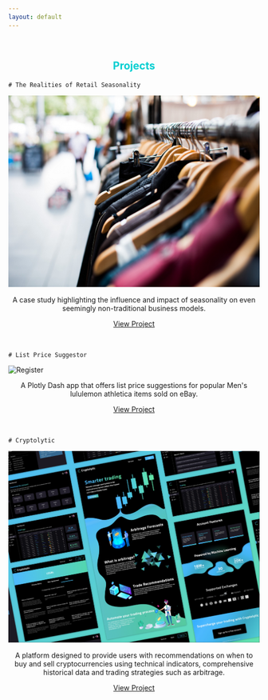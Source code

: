 ```yaml
---
layout: default
---
```

<br>

<h2 style='color:DarkTurquoise;text-align:center'>Projects</h2>

```
# The Realities of Retail Seasonality
```

![Retail](/assets/img/ebay_retail_resize.PNG)

<p style='text-align:center'>A case study highlighting the influence and impact of seasonality on even seemingly non-traditional business models.</p>

<p style='text-align:center'><a href='https://medium.com/@bickell.taylor/a-case-study-what-3-000-sales-on-ebay-taught-me-about-the-realities-of-retail-seasonality-85bc9421e2f4'>View Project</a></p>

<br>

```
# List Price Suggestor
```

![Register](/assets/img/list_price.png)

<p style='text-align:center'>A Plotly Dash app that offers list price suggestions for popular Men's lululemon athletica items sold on eBay.</p>

<p style='text-align:center'><a href='https://list-price-suggestor.herokuapp.com/'>View Project</a></p>

<br>

```
# Cryptolytic
```

![Cryptolytic](/assets/img/Cryptolytic_App.PNG)


<p style='text-align:center'>A platform designed to provide users with recommendations on when to buy and sell cryptocurrencies using technical indicators, comprehensive historical data and trading strategies such as arbitrage.</p>

<p style='text-align:center'><a href='https://medium.com/@bickell.taylor/lambda-labs-introducing-cryptolytic-b9510f734a5f'>View Project</a></p>
